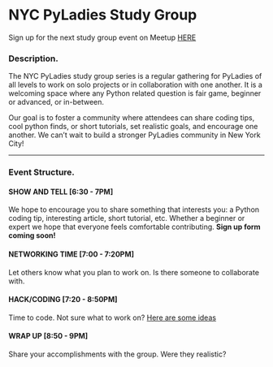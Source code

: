 # NYC PyLadies Study Group

Sign up for the next study group event on Meetup [HERE](https://www.meetup.com/NYC-PyLadies/events/) 

### Description.

The NYC PyLadies study group series is a regular gathering for PyLadies of all levels to work on solo projects or in collaboration with one another. It is a welcoming space where any Python related question is fair game, beginner or advanced, or in-between.

Our goal is to foster a community where attendees can share coding tips, cool python finds, or short tutorials, set realistic goals, and encourage one another. We can’t wait to build a stronger PyLadies community in New York City!

--- 

### Event Structure.

#### SHOW AND TELL [6:30 - 7PM]
We hope to encourage you to share something that interests you: a Python coding tip, interesting article, short tutorial, etc. Whether a beginner or expert we hope that everyone feels comfortable contributing. **Sign up form coming soon!**

#### NETWORKING TIME [7:00 - 7:20PM]
Let others know what you plan to work on. Is there someone to collaborate with.

#### HACK/CODING [7:20 - 8:50PM]
Time to code. Not sure what to work on? [Here are some ideas](inspiration.md)

#### WRAP UP [8:50 - 9PM]
Share your accomplishments with the group. Were they realistic? 
